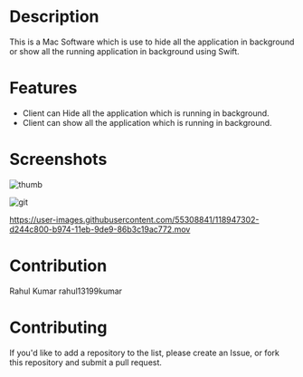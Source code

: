 # Description
This is a Mac Software which is use to hide all the application in background or show all the running application in background using Swift.

# Features 

 *  Client can Hide all the application which is running in background.
 *  Client can show all the application which is running in background.


# Screenshots


![thumb](https://user-images.githubusercontent.com/55308841/118947155-ae818200-b974-11eb-8114-a4e2c4dfb4b7.png)

![git](https://user-images.githubusercontent.com/55308841/118947242-c6590600-b974-11eb-9c43-8248ceb50762.png)


https://user-images.githubusercontent.com/55308841/118947302-d244c800-b974-11eb-9de9-86b3c19ac772.mov



# Contribution 

 Rahul Kumar
  rahul13199kumar


# Contributing

  If you'd like to add a repository to the list, please create an Issue, or fork this repository and submit a pull request.


